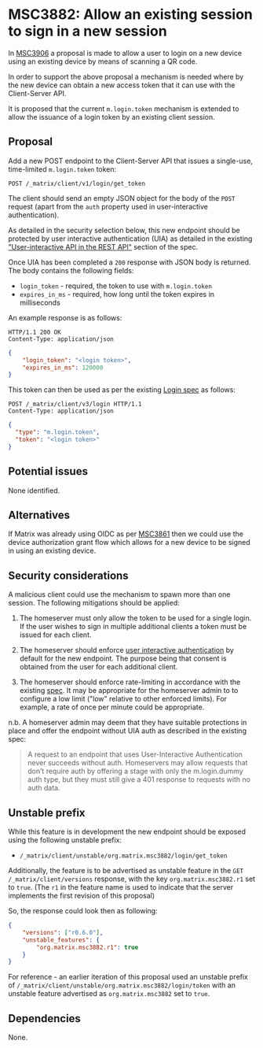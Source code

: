 # MSC3882: Allow an existing session to sign in a new session

In [MSC3906](https://github.com/matrix-org/matrix-spec-proposals/pull/3906) a proposal is made to allow a user to login
on a new device using an existing device by means of scanning a QR code.

In order to support the above proposal a mechanism is needed where by the new device can obtain a new access token that
it can use with the Client-Server API.

It is proposed that the current `m.login.token` mechanism is extended to allow the issuance of a login token by an
existing client session.

## Proposal

Add a new POST endpoint to the Client-Server API that issues a single-use, time-limited `m.login.token` token:

`POST /_matrix/client/v1/login/get_token`

The client should send an empty JSON object for the body of the `POST` request (apart from
the `auth` property used in user-interactive authentication).

As detailed in the security selection below, this new endpoint should be protected by user interactive authentication
(UIA) as detailed in the existing
["User-interactive API in the REST API"](https://spec.matrix.org/v1.5/client-server-api/#user-interactive-api-in-the-rest-api)
section of the spec.

Once UIA has been completed a `200` response with JSON body is returned. The body contains the following fields:

- `login_token` - required, the token to use with `m.login.token`
- `expires_in_ms` - required, how long until the token expires in milliseconds

An example response is as follows:

```http
HTTP/1.1 200 OK
Content-Type: application/json
```

```json
{
    "login_token": "<login token>",
    "expires_in_ms": 120000
}
```

This token can then be used as per the existing [Login spec](https://spec.matrix.org/v1.6/client-server-api/#login) as follows:

```http
POST /_matrix/client/v3/login HTTP/1.1
Content-Type: application/json
```

```json
{
  "type": "m.login.token",
  "token": "<login token>"
}
```

## Potential issues

None identified.

## Alternatives

If Matrix was already using OIDC as per [MSC3861](https://github.com/matrix-org/matrix-spec-proposals/pull/3861) then we
could use the device authorization grant flow which allows for a new device to be signed in using an existing device.

## Security considerations

A malicious client could use the mechanism to spawn more than one session. The following mitigations should be applied:

1. The homeserver must only allow the token to be used for a single login. If the user wishes to sign in multiple
 additional clients a token must be issued for each client.

2. The homeserver should enforce
[user interactive authentication](https://spec.matrix.org/v1.6/client-server-api/#user-interactive-authentication-api)
by default for the new endpoint. The purpose being that consent is obtained from the user for each additional client.

3. The homeserver should enforce rate-limiting in accordance with the existing
[spec](https://spec.matrix.org/v1.6/client-server-api/#rate-limiting). It may be appropriate for the homeserver admin to
to configure a low limit ("low" relative to other enforced limits). For example, a rate of once per minute could be appropriate.

n.b. A homeserver admin may deem that they have suitable protections in place and offer the endpoint without UIA auth as described
in the existing spec:

> A request to an endpoint that uses User-Interactive Authentication never succeeds without auth. Homeservers may allow requests
> that don’t require auth by offering a stage with only the m.login.dummy auth type, but they must still give a 401 response to
> requests with no auth data.

## Unstable prefix

While this feature is in development the new endpoint should be exposed using the following unstable prefix:

- `/_matrix/client/unstable/org.matrix.msc3882/login/get_token`

Additionally, the feature is to be advertised as unstable feature in the `GET /_matrix/client/versions` response, with
the key `org.matrix.msc3882.r1` set to `true`. (The `r1` in the feature name is used to indicate that the server implements the first revision of this proposal)

So, the response could look then as following:

```json
{
    "versions": ["r0.6.0"],
    "unstable_features": {
        "org.matrix.msc3882.r1": true
    }
}
```

For reference - an earlier iteration of this proposal used an unstable prefix of
`/_matrix/client/unstable/org.matrix.msc3882/login/token` with an unstable feature advertised as `org.matrix.msc3882`
set to `true`.

## Dependencies

None.

